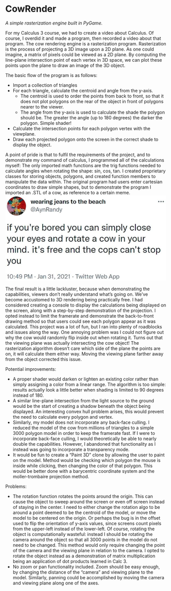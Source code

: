 # CowRender
<i>A simple rasterization engine built in PyGame.</i>

For my Calculus 3 course, we had to create a video about Calculus. Of course, I overdid it and made a program, then recorded a video about that program.
The cow rendering engine is a rasterization program. Rasterization is the process of projecting a 3D image upon a 2D plane. As one could imagine, a matrix of pixels could be viewed as a 2D plane. By computing the line-plane intersection point of each vertex in 3D space, we can plot these points upon the plane to draw an image of the 3D object.

The basic flow of the program is as follows:
  * Import a collection of triangles
  * For each triangle, calculate the centroid and angle from the y-axis.
    * The centroid is used to order the points from back to front, so that it does not plot polygons on the rear of the object in front of polygons nearer to the viewer.
    * The angle from the y-axis is used to calculate the shade the polygon should be. The greater the angle (up to 180 degrees) the darker the polygon. Simple shader!
  * Calculate the intersection points for each polygon vertex with the viewplane.
  *	Draw each projected polygon onto the screen in the correct shade to display the object.
  
A point of pride is that to fulfil the requirements of the project, and to demonstrate my command of calculus, I programmed all of the calculations myself: The only imported math functions are the trig functions needed to calculate angles when rotating the shape: sin, cos, tan. I created proprietary classes for storing objects, polygons, and created function members to manipulate the data within. The original program had users enter cartesian coordinates to draw simple shapes, but to demonstrate the program I imported an .STL of a cow, as reference to a certain meme.
![if you're bored you can simply close your eyes and rotate a cow in your mind. it's free and the cops can't stop you](/rotateCow.jpg)

The final result is a little lackluster, because when demonstrating the capabilities, viewers don’t really understand what’s going on. We’ve become accustomed to 3D rendering being practically free. I had considered creating a console to display the calculations being displayed on the screen, along with a step-by-step demonstration of the projection. I opted instead to limit the framerate and demonstrate the back-to-front drawing method so that users could see each polygon appear as it was calculated.
This project was a lot of fun, but I ran into plenty of roadblocks and issues along the way. One annoying problem was I could not figure out why the cow would randomly flip inside out when rotating it. Turns out that the viewing plane was actually intersecting the cow object! The rasterization algorithm doesn’t care which side of the plane the points are on, it will calculate them either way. Moving the viewing plane farther away from the object corrected this issue.

Potential improvements:
  * A proper shader would darken or lighten an existing color rather than simply assigning a color from a linear range. The algorithm is too simple: results actually look a little better when shading is limited to 90 degrees instead of 180.
  * A similar line-plane intersection from the light source to the ground would be the start of creating a shadow beneath the object being displayed. An interesting convex hull problem arises, this would prevent the need to calculate every polygon and vertex.
  * Similarly, my model does not incorporate any back-face culling. I reduced the model of the cow from millions of triangles to a simple 3000 polygon model in order to keep the framerate fast. If I were to incorporate back-face culling, I would theoretically be able to nearly double the capabilities. However, I abandoned that functionality as I instead was going to incorporate a transparency mode.
  * It would be fun to create a “Paint 3D” clone by allowing the user to paint on the model. Method would be checking which polygon the mouse is inside while clicking, then changing the color of that polygon. This would be better done with a barycentric coordinate system and the moller-trombaire projection method.
  
Problems:
  * The rotation function rotates the points around the origin. This can cause the object to sweep around the screen or even off screen instead of staying in the center. I need to either change the rotation algo to be around a point deemed to be the centroid of the model, or move the model to be centered on the origin. Or perhaps the bug is in the offset used to flip the orientation of y-axis values, since screens count pixels from the upper-left instead of the lower-left.
Of course, rotating the object is computationally wasteful: instead I should be rotating the camera around the object so that all 3000 points in the model do not need to be changed. This method would only require changing the point of the camera and the viewing plane in relation to the camera. I opted to rotate the object instead as a demonstration of matrix multiplication being an application of dot products learned in Calc 3.
  * No zoom or pan functionality included. Zoom should be easy enough, by changing the distance of the “camera” and viewing plane to the model. Similarly, panning could be accomplished by moving the camera and viewing plane along one of the axes.

